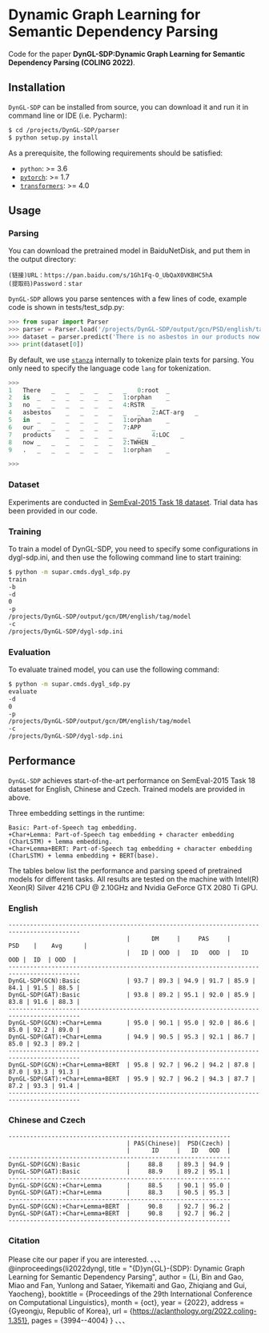 # Dynamic Graph Learning for Semantic Dependency Parsing


Code for the paper **DynGL-SDP:Dynamic Graph Learning for Semantic Dependency Parsing (COLING 2022)**.


## Installation

`DynGL-SDP` can be installed from source, you can download it and run it in command line or IDE (i.e. Pycharm):
<!--$ git clone https://github.com/LiBinNLP/DynGL-SDP -->
```sh
$ cd /projects/DynGL-SDP/parser
$ python setup.py install
```

As a prerequisite, the following requirements should be satisfied:
* `python`: >= 3.6
* [`pytorch`](https://github.com/pytorch/pytorch): >= 1.7
* [`transformers`](https://github.com/huggingface/transformers): >= 4.0

## Usage

### Parsing

You can download the pretrained model in BaiduNetDisk, and put them in the output directory:
```
(链接)URL：https://pan.baidu.com/s/1Gh1Fq-O_UbQaX0VKBHC5hA 
(提取码)Password：star
```

`DynGL-SDP` allows you parse sentences with a few lines of code, example code is shown in tests/test_sdp.py<!--[tests/test_sdp.py](https://github.com/LiBinNLP/DynGL-SDP/blob/main/tests/test_sdp.py)-->:
```py
>>> from supar import Parser 
>>> parser = Parser.load('/projects/DynGL-SDP/output/gcn/PSD/english/tag/model') 
>>> dataset = parser.predict('There is no asbestos in our products now .', lang='en', prob=True, verbose=False) 
>>> print(dataset[0])

```
By default, we use [`stanza`](https://github.com/stanfordnlp/stanza) internally to tokenize plain texts for parsing.
You only need to specify the language code `lang` for tokenization.

```py
>>> 
1	There	_	_	_	_	_	_	0:root	_
2	is	_	_	_	_	_	_	1:orphan	_
3	no	_	_	_	_	_	_	4:RSTR	_
4	asbestos	_	_	_	_	_	_	2:ACT-arg	_
5	in	_	_	_	_	_	_	1:orphan	_
6	our	_	_	_	_	_	_	7:APP	_
7	products	_	_	_	_	_	_	4:LOC	_
8	now	_	_	_	_	_	_	2:TWHEN	_
9	.	_	_	_	_	_	_	1:orphan	_

>>> 
```
### Dataset
Experiments are conducted in [SemEval-2015 Task 18 dataset](https://catalog.ldc.upenn.edu/LDC2016T10). Trial data has been provided in our code.

### Training

To train a model of DynGL-SDP, you need to specify some configurations in dygl-sdp.ini, and then use the following command line to start training:
```sh
$ python -m supar.cmds.dygl_sdp.py
train
-b
-d
0
-p
/projects/DynGL-SDP/output/gcn/DM/english/tag/model
-c
/projects/DynGL-SDP/dygl-sdp.ini
```


### Evaluation

To evaluate trained model, you can use the following command:
```sh
$ python -m supar.cmds.dygl_sdp.py
evaluate
-d
0
-p
/projects/DynGL-SDP/output/gcn/DM/english/tag/model
-c
/projects/DynGL-SDP/dygl-sdp.ini
```

## Performance

`DynGL-SDP` achieves start-of-the-art performance on SemEval-2015 Task 18 dataset for English, Chinese and Czech. Trained models are provided in above.

Three embedding settings in the runtime:

```
Basic: Part-of-Speech tag embedding.
+Char+Lemma: Part-of-Speech tag embedding + character embedding (CharLSTM) + lemma embedding.
+Char+Lemma+BERT: Part-of-Speech tag embedding + character embedding (CharLSTM) + lemma embedding + BERT(base).
```

The tables below list the performance and parsing speed of pretrained models for different tasks.
All results are tested on the machine with Intel(R) Xeon(R) Silver 4216 CPU @ 2.10GHz and Nvidia GeForce GTX 2080 Ti GPU.

### English
```
------------------------------------------------------------------------------------------
                                 |      DM     |     PAS     |      PSD    |    Avg      |
                                 |   ID | OOD  |   ID   OOD  |   ID    OOD |  ID  | OOD  |
------------------------------------------------------------------------------------------
DynGL-SDP(GCN):Basic             | 93.7 | 89.3 | 94.9 | 91.7 | 85.9 | 84.1 | 91.5 | 88.5 |     
DynGL-SDP(GAT):Basic             | 93.8 | 89.2 | 95.1 | 92.0 | 85.9 | 83.8 | 91.6 | 88.3 |
------------------------------------------------------------------------------------------
DynGL-SDP(GCN):+Char+Lemma       | 95.0 | 90.1 | 95.0 | 92.0 | 86.6 | 85.0 | 92.2 | 89.0 |
DynGL-SDP(GAT):+Char+Lemma       | 94.9 | 90.5 | 95.3 | 92.1 | 86.7 | 85.0 | 92.3 | 89.2 |
------------------------------------------------------------------------------------------
DynGL-SDP(GCN):+Char+Lemma+BERT  | 95.8 | 92.7 | 96.2 | 94.2 | 87.8 | 87.0 | 93.3 | 91.3 | 
DynGL-SDP(GAT):+Char+Lemma+BERT  | 95.9 | 92.7 | 96.2 | 94.3 | 87.7 | 87.2 | 93.3 | 91.4 |
------------------------------------------------------------------------------------------
```
### Chinese and Czech

```
--------------------------------------------------------------
                                 | PAS(Chinese)|  PSD(Czech) |   
                                 |      ID     |   ID   OOD  |
--------------------------------------------------------------
DynGL-SDP(GCN):Basic             |     88.8    | 89.3 | 94.9 |  
DynGL-SDP(GAT):Basic             |     88.9    | 89.2 | 95.1 |
--------------------------------------------------------------
DynGL-SDP(GCN):+Char+Lemma       |     88.5    | 90.1 | 95.0 |
DynGL-SDP(GAT):+Char+Lemma       |     88.3    | 90.5 | 95.3 |
--------------------------------------------------------------
DynGL-SDP(GCN):+Char+Lemma+BERT  |     90.8    | 92.7 | 96.2 |
DynGL-SDP(GAT):+Char+Lemma+BERT  |     90.8    | 92.7 | 96.2 |
--------------------------------------------------------------
```

### Citation
Please cite our paper if you are interested.
、、、
@inproceedings{li2022dyngl,
	title = "{D}yn{GL}-{SDP}: Dynamic Graph Learning for Semantic Dependency Parsing",
	author = {Li, Bin  and Gao, Miao  and Fan, Yunlong  and Sataer, Yikemaiti  and Gao, Zhiqiang  and Gui, Yaocheng},
	booktitle = {Proceedings of the 29th International Conference on Computational Linguistics},
	month = {oct},
	year = {2022},
	address = {Gyeongju, Republic of Korea},
	url = {https://aclanthology.org/2022.coling-1.351},
	pages = {3994--4004}
}
、、、
